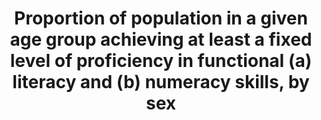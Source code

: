 ---
title: >-
  Proportion  of  population  in  a  given  age  group  achieving  at  least  a  fixed  level  of  proficiency  in  functional  (a)  literacy  and  (b)  numeracy  skills,  by  sex
permalink: /4-6-1/
sdg_goal: 4
layout: indicator
indicator: 4.6.1
indicator_variable: i4_6_1_literacy_total
graph: null
graph_type_description: Bar  graph
graph_status_notes: Graphed
variable_description: null
variable_notes: null
un_designated_tier: '2'
un_custodial_agency: "UNESCO-UIS  (Partnering  Agencies:  World  Bank,  OECD)"
target_id: '4.6'
has_metadata: true
rationale_interpretation: >-
  From  UNESCO:  The  indicator  is  a  direct  measure  of  the  skill  levels  of  youth  and  adults  in  the  two  areas.  From  OECD:  Provide  estimates  of  the  level  and  distribution  of  key  information  processing  skills  among  the  adult  population  and  better  understand  the  links  between  these  skills  and  their  antecedents  and  outcomes.
goal_meta_link: 'http://unstats.un.org/sdgs/files/metadata-compilation/Metadata-Goal-4.pdf'
goal_meta_link_page: 10
indicator_name: >-
  Proportion  of  population  in  a  given  age  group  achieving  at  least  a  fixed  level  of  proficiency  in  functional  (a)  literacy  and  (b)  numeracy  skills,  by  sex
target: >-
  By  2030,  ensure  that  all  youth  and  a  substantial  proportion  of  adults,  both  men  and  women,  and  achieve  literacy  and  numeracy.
indicator_definition: >-
  From  UNESCO:The  percentage  of  youth  (aged  15-24  years)  and  of  adults  (aged  15  years  and  above)  who  achieve  or  exceed  a  given  level  of  proficiency  in  (a)  literacy  and  (b)  numeracy.From  OECD:Assessment  of  the  proficiency  of  adults  (16-65  year  olds)  in  the  domains  of  literacy,  numeracy  and  problem  solving  in  technology-rich  environments.  One  hour  cognitive  assessment  plus  a  background  questionnaire  of  around  30-45  minutes.
source_title: null
source_notes: null
published: true
method_of_computation: >-
  Percentage  of  16-  to  65-year-olds  performing  at  PIAAC  literacy  or  numeracy  level  3  or  higher,  by  sex,  age  group,  and  high/low  income  quartile
actual_indicator_available: >-
  Percentage  of  16-  to  65-year-olds  performing  at  PIAAC  literacy  or  numeracy  level  3  or  higher,  by  sex,  age  group,  and  high/low  income  quartile
us_method_of_computation: >-
  Weighted  percentage  of  16-  to  65-year-olds  performing  at  PIAAC  literacy  or  numeracy  level  3  or  higher
comments_and_limitations: >-
  The  first  round  of  data  collection  in  the  United  States  (officially  known  as  the  U.S.  PIAAC  Main  Study)  was  conducted  from  August  2011  through  April  2012  with  a  nationally  representative  household  sample  of  5,000  adults  between  the  ages  of  16  and  65.
periodicity: About  every  10  years
time_period: '2012'
unit_of_measure: Percentage
disaggregation_categories: 'Sex,  age  group,  and  income  quartile'
disaggregation_geography: National
date_of_national_source_publication: 10/2013
date_metadata_updated: 10/2016
scheduled_update_by_national_source: Unknown
source_agency_staff_name: Tom  Snyder
source_agency_staff_email: tom.snyder@ed.gov
source_agency_survey_dataset: >-
  Organization  for  Economic  Cooperation  and  Development  (OECD),  Program  for  the  International  Assessment  of  Adult  Competencies  (PIAAC),  2012
source_url: 'http://nces.ed.gov/surveys/piaac/ideuspiaac/'
international_and_national_references: 'http://piaacgateway.com/'
graph_title: null
actual_indicator_available_description: "PIAAC  measures  literacy  and  numeracy  in  both  paper  and  computer  modes.  Items  that  measure  problem  solving  in  technology-rich  environments  are  only  computer-administered.  Reading  components  tasks  are  only  administered  in  the  paper-and-pencil  mode.  All  participating  countries  are  required  to  assess  the  literacy  and  numeracy  domains,  but  the  problem  solving  and  reading  components  domains  are  both  optional.  The  United  States  assessed  all  four  domains.  PIAAC  tasks  developed  for  all  four  domains  are  authentic,  culturally  appropriate,  and  drawn  from  real-life  situations  that  are  expected  to  be  of  importance  or  relevance  in  different  contexts.  Tasks'  contents  and  questions  are  intended  to  reflect  the  purposes  of  adults'  daily  lives  across  cultures,  even  if  they  are  not  necessarily  familiar  to  all  adults  in  all  countries.  Variable  name  Variable  label  I4_6_1_literacy_total\t\tPIAAC,  literacy,  level  3  or  higher,  total  I4_6_1_literacy_male\t\tPIAAC,  literacy,  level  3  or  higher,  male  I4_6_1_literacy_female\t\tPIAAC,  literacy,  level  3  or  higher,  female  I4_6_1_literacy_24\t\t  PIAAC,  literacy,  level  3  or  higher,  24  or  less  I4_6_1_literacy_34\t\t  PIAAC,  literacy,  level  3  or  higher,  25  to  34  I4_6_1_literacy_44\t\t  PIAAC,  literacy,  level  3  or  higher,  35  to  44  I4_6_1_literacy54\t\t  PIAAC,  literacy,  level  3  or  higher,  45  to  54  I4_6_1_literacy_65\t\t  PIAAC,  literacy,  level  3  or  higher,  55  to  64  I4_6_1_literacy_lowinc\t\tPIAAC,  literacy,  level  3  or  higher,  lowest  income  quartile  I4_6_1_literacy_highinc\t\tPIAAC,  literacy,  level  3  or  higher,  highest  income  quartile  I4_6_1_numeracy_total\t\tPIAAC,  numeracy,  level  3  or  higher,  total  I4_6_1_numeracy_male\t\tPIAAC,  numeracy,  level  3  or  higher,  male  I4_6_1_numeracy_female\t\tPIAAC,  numeracy,  level  3  or  higher,  female  I4_6_1_numeracy_24\t\t  PIAAC,  numeracy,  level  3  or  higher,  24  or  less  I4_6_1_numeracy_34\t\t  PIAAC,  numeracy,  level  3  or  higher,  25  to  34  I4_6_1_numeracy_44\t\t  PIAAC,  numeracy,  level  3  or  higher,  35  to  44  I4_6_1_numeracy54\t\t  PIAAC,  numeracy,  level  3  or  higher,  45  to  54  I4_6_1_numeracy_65\t\t  PIAAC,  numeracy,  level  3  or  higher,  55  or  older  I4_6_1_numeracy_lowinc\t\tPIAAC,  numeracy,  level  3  or  higher,  lowest  income  quartile  I4_6_1_numeracy_highinc\t\tPIAAC,  numeracy,  level  3  or  higher,  highest  income  quartile"
---